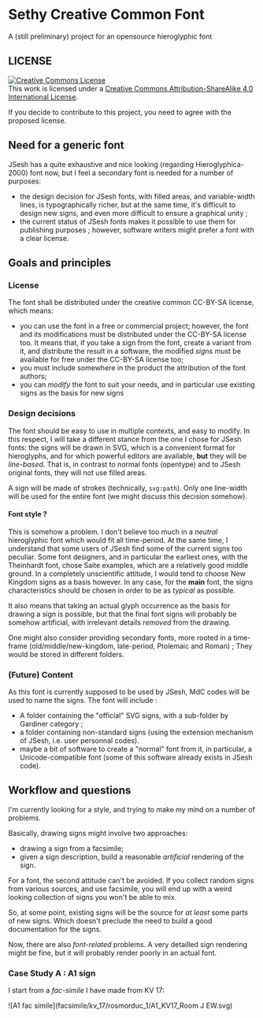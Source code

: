# Sethy Creative Common Font
A (still preliminary) project for an opensource hieroglyphic font

## LICENSE

<a rel="license" href="http://creativecommons.org/licenses/by-sa/4.0/"><img alt="Creative Commons License" style="border-width:0" src="https://i.creativecommons.org/l/by-sa/4.0/88x31.png" /></a><br />This work is licensed under a <a rel="license" href="http://creativecommons.org/licenses/by-sa/4.0/">Creative Commons Attribution-ShareAlike 4.0 International License</a>.

If you decide to contribute to this project, you need to agree with the proposed license.

## Need for a generic font

JSesh has a quite exhaustive and nice looking (regarding Hieroglyphica-2000) font now, but I feel a secondary font is needed for a number of purposes:

- the design decision for JSesh fonts, with filled areas, and variable-width lines, is typographically richer, but at the same time, it's difficult to design new signs, and even more difficult to ensure a graphical unity ;
- the current status of JSesh fonts makes it possible to use them for publishing purposes ; however, software writers might prefer a font with a clear license.

## Goals and principles

### License

The font shall be distributed under the creative common CC-BY-SA license, which means:

- you can use the font in a free or commercial project; however, the font and its modifications must be distributed under the CC-BY-SA license too. It means that, if you take a sign from the font, create a variant from it, and distribute the result in a software, the modified *signs* must be available for free under the CC-BY-SA license too;
- you must include somewhere in the product the attribution of the font authors;
- you can *modify* the font to suit your needs, and in particular use existing signs as the basis for new signs

### Design decisions

The font should be easy to use in multiple contexts, and easy to modify. In this respect, I will take a different stance from the one I chose for JSesh fonts: the signs will be drawn in SVG, which is a convenient format for hieroglyphs, and for which powerful editors are available, **but** they will be *line-based*. That is, in contrast to normal fonts (opentype) and to JSesh original fonts, they will not use filled areas. 

A sign will be made of strokes (technically, `svg:path`). Only one line-width will be used for the entire font (we might discuss this decision somehow).

#### Font style ?

This is somehow a problem. I don't believe too much in a *neutral* hieroglyphic font which would fit all time-period. At the same time, I understand that some users of JSesh find some of the current signs too peculiar. Some font designers, and in particular the earliest ones, with the Theinhardt font, chose Saite examples, which are a relatively good middle ground. In a completely unscientific attitude, I would tend to choose New Kingdom signs as a basis however. In any case, for the **main** font, the signs characteristics should be chosen in order to be as *typical* as possible.

It also means that taking an actual glyph occurrence as the basis for drawing a sign is possible, but that the final font signs will probably be somehow artificial, with irrelevant details *removed* from the drawing.

One might also consider providing secondary fonts, more rooted in a time-frame (old/middle/new-kingdom, late-period, Ptolemaic and Roman) ;
They would be stored in different folders.


### (Future) Content

As this font is currently supposed to be used by JSesh, MdC codes will be used to name the signs. The font will include :

- A folder containing the "official" SVG signs, with a sub-folder by Gardiner category ;
- a folder containing non-standard signs (using the extension mechanism of JSesh, i.e. user personnal codes).
- maybe a bit of software to create a "normal" font from it, in particular, a Unicode-compatible font (some of this software already exists in JSesh code).


## Workflow and questions

I'm currently looking for a style, and trying to make my mind on a number of problems.

Basically, drawing signs might involve two approaches:

- drawing a sign from a facsimile;
- given a sign description, build a reasonable *artificial* rendering of the sign.

For a font, the second attitude can't be avoided. If you collect random signs from various sources, and use facsimile, you will end up with a weird looking collection of signs you won't be able to mix.

So, at some point, existing signs will be the source for *at least* some parts of new signs. Which doesn't preclude the need to build a good documentation for the signs.

Now, there are also *font-related* problems. A very detailled sign rendering might be fine, but it will probably render poorly in an actual font.

### Case Study A : A1 sign

I start from a *fac-simile* I have made from KV 17:

![A1 fac simile](facsimile/kv_17/rosmorduc_1/A1_KV17_Room J EW.svg)

